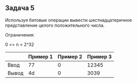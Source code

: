 ## Задача 5

Используя битовые операции вывести шестнадцатеричное представление целого положительного числа.

Ограничения:

0 <= n < 2^32

|   | Пример 1  | Пример 2  | Пример 3 | 
|---|---|---|---|
| Ввод   |  77 |  0  | 12345 |
| Вывод  | 4d | 0 | 3039 |
